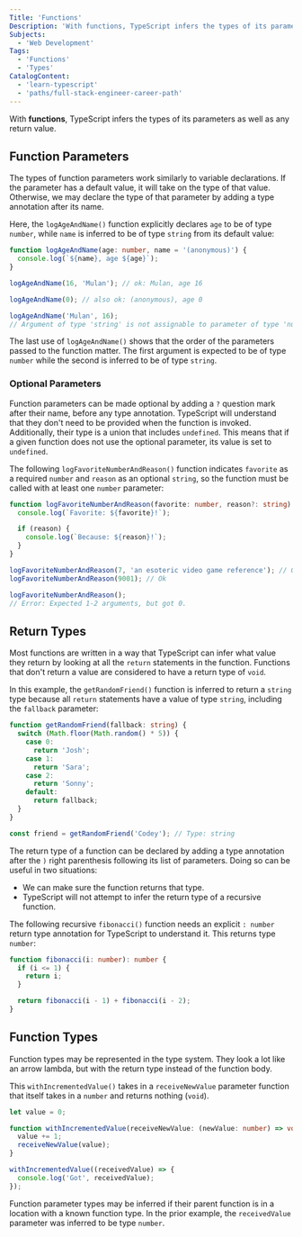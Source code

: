 ```yaml
---
Title: 'Functions'
Description: 'With functions, TypeScript infers the types of its parameters as well as any return value.'
Subjects:
  - 'Web Development'
Tags:
  - 'Functions'
  - 'Types'
CatalogContent:
  - 'learn-typescript'
  - 'paths/full-stack-engineer-career-path'
---
```


With **functions**, TypeScript infers the types of its parameters as well as any return value.

## Function Parameters

The types of function parameters work similarly to variable declarations. If the parameter has a default value, it will take on the type of that value. Otherwise, we may declare the type of that parameter by adding a type annotation after its name.

Here, the `logAgeAndName()` function explicitly declares `age` to be of type `number`, while `name` is inferred to be of type `string` from its default value:

```ts
function logAgeAndName(age: number, name = '(anonymous)') {
  console.log(`${name}, age ${age}`);
}

logAgeAndName(16, 'Mulan'); // ok: Mulan, age 16

logAgeAndName(0); // also ok: (anonymous), age 0

logAgeAndName('Mulan', 16);
// Argument of type 'string' is not assignable to parameter of type 'number'
```

The last use of `logAgeAndName()` shows that the order of the parameters passed to the function matter. The first argument is expected to be of type `number` while the second is inferred to be of type `string`.

### Optional Parameters

Function parameters can be made optional by adding a `?` question mark after their name, before any type annotation. TypeScript will understand that they don't need to be provided when the function is invoked. Additionally, their type is a union that includes `undefined`. This means that if a given function does not use the optional parameter, its value is set to `undefined`.

The following `logFavoriteNumberAndReason()` function indicates `favorite` as a required `number` and `reason` as an optional `string`, so the function must be called with at least one `number` parameter:

```ts
function logFavoriteNumberAndReason(favorite: number, reason?: string) {
  console.log(`Favorite: ${favorite}!`);

  if (reason) {
    console.log(`Because: ${reason}!`);
  }
}

logFavoriteNumberAndReason(7, 'an esoteric video game reference'); // Ok
logFavoriteNumberAndReason(9001); // Ok

logFavoriteNumberAndReason();
// Error: Expected 1-2 arguments, but got 0.
```

## Return Types

Most functions are written in a way that TypeScript can infer what value they return by looking at all the `return` statements in the function. Functions that don't return a value are considered to have a return type of `void`.

In this example, the `getRandomFriend()` function is inferred to return a `string` type because all `return` statements have a value of type `string`, including the `fallback` parameter:

```ts
function getRandomFriend(fallback: string) {
  switch (Math.floor(Math.random() * 5)) {
    case 0:
      return 'Josh';
    case 1:
      return 'Sara';
    case 2:
      return 'Sonny';
    default:
      return fallback;
  }
}

const friend = getRandomFriend('Codey'); // Type: string
```

The return type of a function can be declared by adding a type annotation after the `)` right parenthesis following its list of parameters. Doing so can be useful in two situations:

- We can make sure the function returns that type.
- TypeScript will not attempt to infer the return type of a recursive function.

The following recursive `fibonacci()` function needs an explicit `: number` return type annotation for TypeScript to understand it. This returns type `number`:

```ts
function fibonacci(i: number): number {
  if (i <= 1) {
    return i;
  }

  return fibonacci(i - 1) + fibonacci(i - 2);
}
```

## Function Types

Function types may be represented in the type system. They look a lot like an arrow lambda, but with the return type instead of the function body.

This `withIncrementedValue()` takes in a `receiveNewValue` parameter function that itself takes in a `number` and returns nothing (`void`).

```ts
let value = 0;

function withIncrementedValue(receiveNewValue: (newValue: number) => void) {
  value += 1;
  receiveNewValue(value);
}

withIncrementedValue((receivedValue) => {
  console.log('Got', receivedValue);
});
```

Function parameter types may be inferred if their parent function is in a location with a known function type. In the prior example, the `receivedValue` parameter was inferred to be type `number`.
